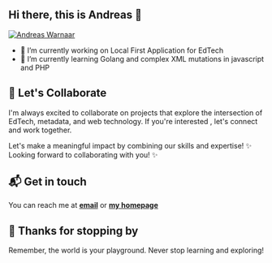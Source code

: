 ## Hi there, this is Andreas 👋

[![Andreas Warnaar](https://kip.warnsoft.nl?font=Space+Mono&pause=1000&random=false&width=600&lines=A+passionate+Web+Technology+Enthusiast+from+Gouda;Loving+Open+standards+;for+metadata+exchange+and+storage)](https://andreaswarnaar.nl)

- 🔭 I’m currently working on Local First Application for EdTech
- 🌱 I’m currently learning Golang and complex XML mutations in javascript and PHP  

## 🌟 Let's Collaborate

I'm always excited to collaborate on projects that explore the intersection of EdTech, metadata, and web technology. 
If you're interested <!--in any of the pinned projects below-->, let's connect and work together.

Let's make a meaningful impact by combining our skills and expertise! ✨ Looking forward to collaborating with you! ✨

## 📬 Get in touch

You can reach me at **[email](email:mail@andreaswarnaar.nl)** or **[my homepage](https://andreaswarnaar.nl)**

<!--
- 🌱 I’m currently learning ...
- 👯 I’m looking to collaborate on ...
- 🤔 I’m looking for help with ...
- 💬 Ask me about ...
--->

## 🎉 Thanks for stopping by

Remember, the world is your playground. Never stop learning and exploring!
<!--
**andreaswarnaar/andreaswarnaar** is a ✨ _special_ ✨ repository because its `README.md` (this file) appears on your GitHub profile.

Here are some ideas to get you started:

- 🔭 I’m currently working on ...
- 🌱 I’m currently learning ...
- 👯 I’m looking to collaborate on ...
- 🤔 I’m looking for help with ...
- 💬 Ask me about ...
- 📫 How to reach me: ...
- 😄 Pronouns: ...
- ⚡ Fun fact: ...
-->
